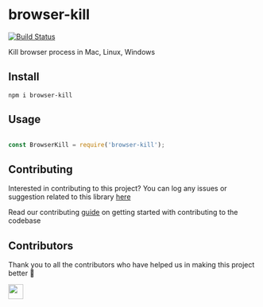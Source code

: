 # browser-kill

[![Build Status](https://img.shields.io/badge/build-passing-success.svg)](https://img.shields.io/badge/build-passing-success.svg)

Kill browser process in Mac, Linux, Windows

## Install

```
npm i browser-kill
```

## Usage

```javascript

const BrowserKill = require('browser-kill');

```

## Contributing

Interested in contributing to this project?
You can log any issues or suggestion related to this library [here](https://github.com/arshadkazmi42/browser-kill/issues/new)

Read our contributing [guide](CONTRIBUTING.md) on getting started with contributing to the codebase

## Contributors

Thank you to all the contributors who have helped us in making this project better :raised_hands:

<a href="https://github.com/arshadkazmi42"><img src="https://github.com/arshadkazmi42.png" width="30" /></a>
